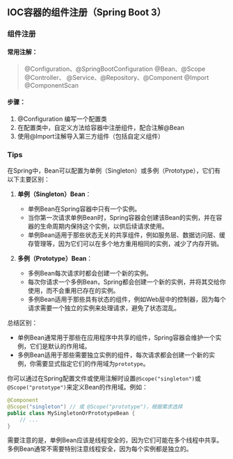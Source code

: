 ## IOC容器的组件注册（Spring Boot 3）

### 组件注册

#### 常用注解：
> @Configuration、@SpringBootConfiguration
> @Bean、@Scope
> @Controller、 @Service、@Repository、@Component
> @Import
> @ComponentScan

#### 步骤：
1. @Configuration 编写一个配置类
2. 在配置类中，自定义方法给容器中注册组件，配合注解@Bean
3. 使用@Import注解导入第三方组件（包括自定义组件）

### Tips

在Spring中，Bean可以配置为单例（Singleton）或多例（Prototype），它们有以下主要区别：

1. **单例（Singleton）Bean**：
    - 单例Bean在Spring容器中只有一个实例。
    - 当你第一次请求单例Bean时，Spring容器会创建该Bean的实例，并在容器的生命周期内保持这个实例，以供后续请求使用。
    - 单例Bean适用于那些状态无关的共享组件，例如服务层、数据访问层、缓存管理等，因为它们可以在多个地方重用相同的实例，减少了内存开销。

2. **多例（Prototype）Bean**：
    - 多例Bean每次请求时都会创建一个新的实例。
    - 每次你请求一个多例Bean，Spring都会创建一个新的实例，并将其交给你使用，而不会重用已存在的实例。
    - 多例Bean适用于那些具有状态的组件，例如Web层中的控制器，因为每个请求需要一个独立的实例来处理请求，避免了状态混乱。

总结区别：
- 单例Bean通常用于那些在应用程序中共享的组件，Spring容器会维护一个实例，它们是默认的作用域。
- 多例Bean适用于那些需要独立实例的组件，每次请求都会创建一个新的实例，你需要显式指定它们的作用域为`prototype`。

你可以通过在Spring配置文件或使用注解时设置`@Scope("singleton")`或`@Scope("prototype")`来定义Bean的作用域。例如：

```java
@Component
@Scope("singleton") // 或 @Scope("prototype")，根据需求选择
public class MySingletonOrPrototypeBean {
    // ...
}
```

需要注意的是，单例Bean应该是线程安全的，因为它们可能在多个线程中共享。多例Bean通常不需要特别注意线程安全，因为每个实例都是独立的。
